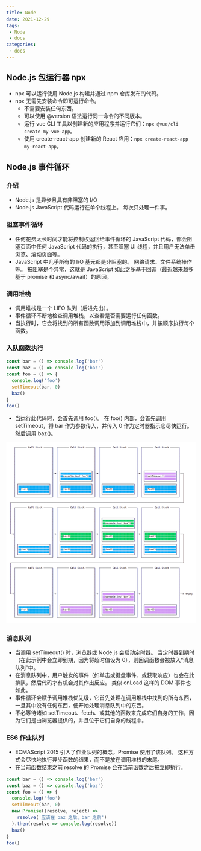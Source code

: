 ```yaml
---
title: Node
date: 2021-12-29
tags:
 - Node
 - docs
categories:
 - docs
---
```


## Node.js 包运行器 npx

- npx 可以运行使用 Node.js 构建并通过 npm 仓库发布的代码。
- npx 无需先安装命令即可运行命令。
    - 不需要安装任何东西。
    - 可以使用 @version 语法运行同一命令的不同版本。
    - 运行 vue CLI 工具以创建新的应用程序并运行它们：`npx @vue/cli create my-vue-app`。
    - 使用 create-react-app 创建新的 React 应用：`npx create-react-app my-react-app`。

## Node.js 事件循环

### 介绍

- Node.js 是异步且具有非阻塞的 I/O
- Node.js JavaScript 代码运行在单个线程上。 每次只处理一件事。

### 阻塞事件循环

- 任何花费太长时间才能将控制权返回给事件循环的 JavaScript 代码，都会阻塞页面中任何 JavaScript 代码的执行，甚至阻塞 UI 线程，并且用户无法单击浏览、滚动页面等。
- JavaScript 中几乎所有的 I/O 基元都是非阻塞的。 网络请求、文件系统操作等。 被阻塞是个异常，这就是 JavaScript 如此之多基于回调（最近越来越多基于 promise 和 async/await）的原因。

### 调用堆栈

- 调用堆栈是一个 LIFO 队列（后进先出）。
- 事件循环不断地检查调用堆栈，以查看是否需要运行任何函数。
- 当执行时，它会将找到的所有函数调用添加到调用堆栈中，并按顺序执行每个函数。

### 入队函数执行

```js
const bar = () => console.log('bar')
const baz = () => console.log('baz')
const foo = () => {
  console.log('foo')
  setTimeout(bar, 0)
  baz()
}
foo()
```

- 当运行此代码时，会首先调用 foo()。 在 foo() 内部，会首先调用 setTimeout，将 bar 作为参数传入，并传入 0 作为定时器指示它尽快运行。 然后调用 baz()。
<img src="./imgs/node-1.png" />

### 消息队列

- 当调用 setTimeout() 时，浏览器或 Node.js 会启动定时器。 当定时器到期时（在此示例中会立即到期，因为将超时值设为 0），则回调函数会被放入“消息队列”中。
- 在消息队列中，用户触发的事件（如单击或键盘事件、或获取响应）也会在此排队，然后代码才有机会对其作出反应。 类似 onLoad 这样的 DOM 事件也如此。
- 事件循环会赋予调用堆栈优先级，它首先处理在调用堆栈中找到的所有东西，一旦其中没有任何东西，便开始处理消息队列中的东西。
- 不必等待诸如 setTimeout、fetch、或其他的函数来完成它们自身的工作，因为它们是由浏览器提供的，并且位于它们自身的线程中。

### ES6 作业队列

- ECMAScript 2015 引入了作业队列的概念，Promise 使用了该队列。 这种方式会尽快地执行异步函数的结果，而不是放在调用堆栈的末尾。
- 在当前函数结束之前 resolve 的 Promise 会在当前函数之后被立即执行。

```js
const bar = () => console.log('bar')
const baz = () => console.log('baz')
const foo = () => {
  console.log('foo')
  setTimeout(bar, 0)
  new Promise((resolve, reject) =>
    resolve('应该在 baz 之后、bar 之前')
  ).then(resolve => console.log(resolve))
  baz()
}
foo()
```
